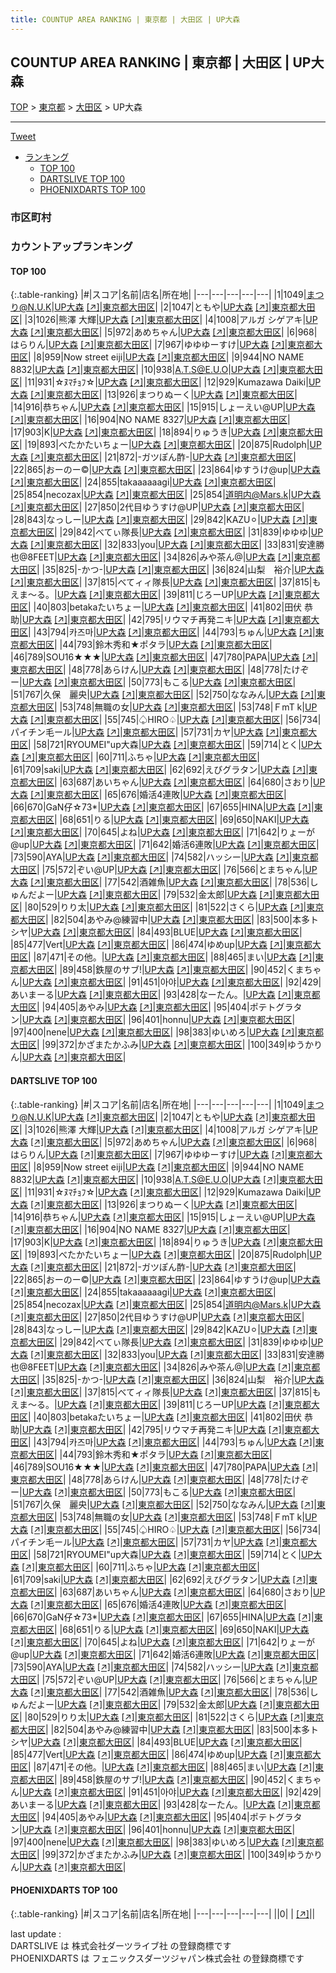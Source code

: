 ```yaml
---
title: COUNTUP AREA RANKING | 東京都 | 大田区 | UP大森
---
```

## COUNTUP AREA RANKING | 東京都 | 大田区 | UP大森

[TOP](/darts/rank/) > [東京都](/darts/rank/東京都/) > [大田区](/darts/rank/東京都/大田区/) > UP大森

___

<a href="https://twitter.com/share?ref_src=twsrc%5Etfw" data-text="COUNTUP AREA RANKING | 東京都大田区UP大森" class="twitter-share-button" data-hashtags="DARTSLIVE,PHOENIXDARTS,darts,ダーツ" data-show-count="false">Tweet</a>

* [ランキング](#カウントアップランキング)
    * [TOP 100](#top-100)
    * [DARTSLIVE TOP 100](#dartslive-top-100)
    * [PHOENIXDARTS TOP 100](#phoenixdarts-top-100)

### 市区町村

<ul>

</ul>

### カウントアップランキング

#### TOP 100



{:.table-ranking}
|#|スコア|名前|店名|所在地|
|---|---|---|---|---|
|1|1049|<span class="rank-name-dl">まつり@N.U.K</span>|<a href="/darts/rank/shops/a12945d5b02f8f99790ab824ce8730e5.html">UP大森</a> <a href="https://search.dartslive.com/jp/shop/a12945d5b02f8f99790ab824ce8730e5">[↗]</a>|<a href="/darts/rank/東京都/大田区">東京都大田区</a>|
|2|1047|<span class="rank-name-dl">ともや</span>|<a href="/darts/rank/shops/a12945d5b02f8f99790ab824ce8730e5.html">UP大森</a> <a href="https://search.dartslive.com/jp/shop/a12945d5b02f8f99790ab824ce8730e5">[↗]</a>|<a href="/darts/rank/東京都/大田区">東京都大田区</a>|
|3|1026|<span class="rank-name-dl">熊澤 大輝</span>|<a href="/darts/rank/shops/a12945d5b02f8f99790ab824ce8730e5.html">UP大森</a> <a href="https://search.dartslive.com/jp/shop/a12945d5b02f8f99790ab824ce8730e5">[↗]</a>|<a href="/darts/rank/東京都/大田区">東京都大田区</a>|
|4|1008|<span class="rank-name-dl">アルガ シゲアキ</span>|<a href="/darts/rank/shops/a12945d5b02f8f99790ab824ce8730e5.html">UP大森</a> <a href="https://search.dartslive.com/jp/shop/a12945d5b02f8f99790ab824ce8730e5">[↗]</a>|<a href="/darts/rank/東京都/大田区">東京都大田区</a>|
|5|972|<span class="rank-name-dl">あめちゃん</span>|<a href="/darts/rank/shops/a12945d5b02f8f99790ab824ce8730e5.html">UP大森</a> <a href="https://search.dartslive.com/jp/shop/a12945d5b02f8f99790ab824ce8730e5">[↗]</a>|<a href="/darts/rank/東京都/大田区">東京都大田区</a>|
|6|968|<span class="rank-name-dl">はらりん</span>|<a href="/darts/rank/shops/a12945d5b02f8f99790ab824ce8730e5.html">UP大森</a> <a href="https://search.dartslive.com/jp/shop/a12945d5b02f8f99790ab824ce8730e5">[↗]</a>|<a href="/darts/rank/東京都/大田区">東京都大田区</a>|
|7|967|<span class="rank-name-dl">ゆゆゆーすけ</span>|<a href="/darts/rank/shops/a12945d5b02f8f99790ab824ce8730e5.html">UP大森</a> <a href="https://search.dartslive.com/jp/shop/a12945d5b02f8f99790ab824ce8730e5">[↗]</a>|<a href="/darts/rank/東京都/大田区">東京都大田区</a>|
|8|959|<span class="rank-name-dl">Now street eiji</span>|<a href="/darts/rank/shops/a12945d5b02f8f99790ab824ce8730e5.html">UP大森</a> <a href="https://search.dartslive.com/jp/shop/a12945d5b02f8f99790ab824ce8730e5">[↗]</a>|<a href="/darts/rank/東京都/大田区">東京都大田区</a>|
|9|944|<span class="rank-name-dl">NO NAME 8832</span>|<a href="/darts/rank/shops/a12945d5b02f8f99790ab824ce8730e5.html">UP大森</a> <a href="https://search.dartslive.com/jp/shop/a12945d5b02f8f99790ab824ce8730e5">[↗]</a>|<a href="/darts/rank/東京都/大田区">東京都大田区</a>|
|10|938|<span class="rank-name-dl">A.T.S@E.U.O</span>|<a href="/darts/rank/shops/a12945d5b02f8f99790ab824ce8730e5.html">UP大森</a> <a href="https://search.dartslive.com/jp/shop/a12945d5b02f8f99790ab824ce8730e5">[↗]</a>|<a href="/darts/rank/東京都/大田区">東京都大田区</a>|
|11|931|<span class="rank-name-dl">☆ﾇﾏﾁｮﾌ☆</span>|<a href="/darts/rank/shops/a12945d5b02f8f99790ab824ce8730e5.html">UP大森</a> <a href="https://search.dartslive.com/jp/shop/a12945d5b02f8f99790ab824ce8730e5">[↗]</a>|<a href="/darts/rank/東京都/大田区">東京都大田区</a>|
|12|929|<span class="rank-name-dl">Kumazawa Daiki</span>|<a href="/darts/rank/shops/a12945d5b02f8f99790ab824ce8730e5.html">UP大森</a> <a href="https://search.dartslive.com/jp/shop/a12945d5b02f8f99790ab824ce8730e5">[↗]</a>|<a href="/darts/rank/東京都/大田区">東京都大田区</a>|
|13|926|<span class="rank-name-dl">まつりぬーく</span>|<a href="/darts/rank/shops/a12945d5b02f8f99790ab824ce8730e5.html">UP大森</a> <a href="https://search.dartslive.com/jp/shop/a12945d5b02f8f99790ab824ce8730e5">[↗]</a>|<a href="/darts/rank/東京都/大田区">東京都大田区</a>|
|14|916|<span class="rank-name-dl">恭ちゃん</span>|<a href="/darts/rank/shops/a12945d5b02f8f99790ab824ce8730e5.html">UP大森</a> <a href="https://search.dartslive.com/jp/shop/a12945d5b02f8f99790ab824ce8730e5">[↗]</a>|<a href="/darts/rank/東京都/大田区">東京都大田区</a>|
|15|915|<span class="rank-name-dl">しょーえい@UP</span>|<a href="/darts/rank/shops/a12945d5b02f8f99790ab824ce8730e5.html">UP大森</a> <a href="https://search.dartslive.com/jp/shop/a12945d5b02f8f99790ab824ce8730e5">[↗]</a>|<a href="/darts/rank/東京都/大田区">東京都大田区</a>|
|16|904|<span class="rank-name-dl">NO NAME 8327</span>|<a href="/darts/rank/shops/a12945d5b02f8f99790ab824ce8730e5.html">UP大森</a> <a href="https://search.dartslive.com/jp/shop/a12945d5b02f8f99790ab824ce8730e5">[↗]</a>|<a href="/darts/rank/東京都/大田区">東京都大田区</a>|
|17|903|<span class="rank-name-dl">K</span>|<a href="/darts/rank/shops/a12945d5b02f8f99790ab824ce8730e5.html">UP大森</a> <a href="https://search.dartslive.com/jp/shop/a12945d5b02f8f99790ab824ce8730e5">[↗]</a>|<a href="/darts/rank/東京都/大田区">東京都大田区</a>|
|18|894|<span class="rank-name-dl">りゅうき</span>|<a href="/darts/rank/shops/a12945d5b02f8f99790ab824ce8730e5.html">UP大森</a> <a href="https://search.dartslive.com/jp/shop/a12945d5b02f8f99790ab824ce8730e5">[↗]</a>|<a href="/darts/rank/東京都/大田区">東京都大田区</a>|
|19|893|<span class="rank-name-dl">べたかたいちょー</span>|<a href="/darts/rank/shops/a12945d5b02f8f99790ab824ce8730e5.html">UP大森</a> <a href="https://search.dartslive.com/jp/shop/a12945d5b02f8f99790ab824ce8730e5">[↗]</a>|<a href="/darts/rank/東京都/大田区">東京都大田区</a>|
|20|875|<span class="rank-name-dl">Rudolph</span>|<a href="/darts/rank/shops/a12945d5b02f8f99790ab824ce8730e5.html">UP大森</a> <a href="https://search.dartslive.com/jp/shop/a12945d5b02f8f99790ab824ce8730e5">[↗]</a>|<a href="/darts/rank/東京都/大田区">東京都大田区</a>|
|21|872|<span class="rank-name-dl">-ガツぽん酢-</span>|<a href="/darts/rank/shops/a12945d5b02f8f99790ab824ce8730e5.html">UP大森</a> <a href="https://search.dartslive.com/jp/shop/a12945d5b02f8f99790ab824ce8730e5">[↗]</a>|<a href="/darts/rank/東京都/大田区">東京都大田区</a>|
|22|865|<span class="rank-name-dl">おーのー©️</span>|<a href="/darts/rank/shops/a12945d5b02f8f99790ab824ce8730e5.html">UP大森</a> <a href="https://search.dartslive.com/jp/shop/a12945d5b02f8f99790ab824ce8730e5">[↗]</a>|<a href="/darts/rank/東京都/大田区">東京都大田区</a>|
|23|864|<span class="rank-name-dl">ゆすうけ@up</span>|<a href="/darts/rank/shops/a12945d5b02f8f99790ab824ce8730e5.html">UP大森</a> <a href="https://search.dartslive.com/jp/shop/a12945d5b02f8f99790ab824ce8730e5">[↗]</a>|<a href="/darts/rank/東京都/大田区">東京都大田区</a>|
|24|855|<span class="rank-name-dl">takaaaaaagi</span>|<a href="/darts/rank/shops/a12945d5b02f8f99790ab824ce8730e5.html">UP大森</a> <a href="https://search.dartslive.com/jp/shop/a12945d5b02f8f99790ab824ce8730e5">[↗]</a>|<a href="/darts/rank/東京都/大田区">東京都大田区</a>|
|25|854|<span class="rank-name-dl">necozax</span>|<a href="/darts/rank/shops/a12945d5b02f8f99790ab824ce8730e5.html">UP大森</a> <a href="https://search.dartslive.com/jp/shop/a12945d5b02f8f99790ab824ce8730e5">[↗]</a>|<a href="/darts/rank/東京都/大田区">東京都大田区</a>|
|25|854|<span class="rank-name-dl">道明内@Mars.k</span>|<a href="/darts/rank/shops/a12945d5b02f8f99790ab824ce8730e5.html">UP大森</a> <a href="https://search.dartslive.com/jp/shop/a12945d5b02f8f99790ab824ce8730e5">[↗]</a>|<a href="/darts/rank/東京都/大田区">東京都大田区</a>|
|27|850|<span class="rank-name-dl">2代目ゆうすけ@UP</span>|<a href="/darts/rank/shops/a12945d5b02f8f99790ab824ce8730e5.html">UP大森</a> <a href="https://search.dartslive.com/jp/shop/a12945d5b02f8f99790ab824ce8730e5">[↗]</a>|<a href="/darts/rank/東京都/大田区">東京都大田区</a>|
|28|843|<span class="rank-name-dl">なっしー</span>|<a href="/darts/rank/shops/a12945d5b02f8f99790ab824ce8730e5.html">UP大森</a> <a href="https://search.dartslive.com/jp/shop/a12945d5b02f8f99790ab824ce8730e5">[↗]</a>|<a href="/darts/rank/東京都/大田区">東京都大田区</a>|
|29|842|<span class="rank-name-dl">KAZU⚪︎</span>|<a href="/darts/rank/shops/a12945d5b02f8f99790ab824ce8730e5.html">UP大森</a> <a href="https://search.dartslive.com/jp/shop/a12945d5b02f8f99790ab824ce8730e5">[↗]</a>|<a href="/darts/rank/東京都/大田区">東京都大田区</a>|
|29|842|<span class="rank-name-dl">べてぃ隊長</span>|<a href="/darts/rank/shops/a12945d5b02f8f99790ab824ce8730e5.html">UP大森</a> <a href="https://search.dartslive.com/jp/shop/a12945d5b02f8f99790ab824ce8730e5">[↗]</a>|<a href="/darts/rank/東京都/大田区">東京都大田区</a>|
|31|839|<span class="rank-name-dl">ゆゆゆ</span>|<a href="/darts/rank/shops/a12945d5b02f8f99790ab824ce8730e5.html">UP大森</a> <a href="https://search.dartslive.com/jp/shop/a12945d5b02f8f99790ab824ce8730e5">[↗]</a>|<a href="/darts/rank/東京都/大田区">東京都大田区</a>|
|32|833|<span class="rank-name-dl">you</span>|<a href="/darts/rank/shops/a12945d5b02f8f99790ab824ce8730e5.html">UP大森</a> <a href="https://search.dartslive.com/jp/shop/a12945d5b02f8f99790ab824ce8730e5">[↗]</a>|<a href="/darts/rank/東京都/大田区">東京都大田区</a>|
|33|831|<span class="rank-name-dl">安達勝也@8FEET</span>|<a href="/darts/rank/shops/a12945d5b02f8f99790ab824ce8730e5.html">UP大森</a> <a href="https://search.dartslive.com/jp/shop/a12945d5b02f8f99790ab824ce8730e5">[↗]</a>|<a href="/darts/rank/東京都/大田区">東京都大田区</a>|
|34|826|<span class="rank-name-dl">みや茶ん@</span>|<a href="/darts/rank/shops/a12945d5b02f8f99790ab824ce8730e5.html">UP大森</a> <a href="https://search.dartslive.com/jp/shop/a12945d5b02f8f99790ab824ce8730e5">[↗]</a>|<a href="/darts/rank/東京都/大田区">東京都大田区</a>|
|35|825|<span class="rank-name-dl">-かつ-</span>|<a href="/darts/rank/shops/a12945d5b02f8f99790ab824ce8730e5.html">UP大森</a> <a href="https://search.dartslive.com/jp/shop/a12945d5b02f8f99790ab824ce8730e5">[↗]</a>|<a href="/darts/rank/東京都/大田区">東京都大田区</a>|
|36|824|<span class="rank-name-dl">山梨　裕介</span>|<a href="/darts/rank/shops/a12945d5b02f8f99790ab824ce8730e5.html">UP大森</a> <a href="https://search.dartslive.com/jp/shop/a12945d5b02f8f99790ab824ce8730e5">[↗]</a>|<a href="/darts/rank/東京都/大田区">東京都大田区</a>|
|37|815|<span class="rank-name-dl">べてィィ隊長</span>|<a href="/darts/rank/shops/a12945d5b02f8f99790ab824ce8730e5.html">UP大森</a> <a href="https://search.dartslive.com/jp/shop/a12945d5b02f8f99790ab824ce8730e5">[↗]</a>|<a href="/darts/rank/東京都/大田区">東京都大田区</a>|
|37|815|<span class="rank-name-dl">もえま〜る。</span>|<a href="/darts/rank/shops/a12945d5b02f8f99790ab824ce8730e5.html">UP大森</a> <a href="https://search.dartslive.com/jp/shop/a12945d5b02f8f99790ab824ce8730e5">[↗]</a>|<a href="/darts/rank/東京都/大田区">東京都大田区</a>|
|39|811|<span class="rank-name-dl">じろーUP</span>|<a href="/darts/rank/shops/a12945d5b02f8f99790ab824ce8730e5.html">UP大森</a> <a href="https://search.dartslive.com/jp/shop/a12945d5b02f8f99790ab824ce8730e5">[↗]</a>|<a href="/darts/rank/東京都/大田区">東京都大田区</a>|
|40|803|<span class="rank-name-dl">betakaたいちょー</span>|<a href="/darts/rank/shops/a12945d5b02f8f99790ab824ce8730e5.html">UP大森</a> <a href="https://search.dartslive.com/jp/shop/a12945d5b02f8f99790ab824ce8730e5">[↗]</a>|<a href="/darts/rank/東京都/大田区">東京都大田区</a>|
|41|802|<span class="rank-name-dl">田伏 恭助</span>|<a href="/darts/rank/shops/a12945d5b02f8f99790ab824ce8730e5.html">UP大森</a> <a href="https://search.dartslive.com/jp/shop/a12945d5b02f8f99790ab824ce8730e5">[↗]</a>|<a href="/darts/rank/東京都/大田区">東京都大田区</a>|
|42|795|<span class="rank-name-dl">リウマチ再発ニキ</span>|<a href="/darts/rank/shops/a12945d5b02f8f99790ab824ce8730e5.html">UP大森</a> <a href="https://search.dartslive.com/jp/shop/a12945d5b02f8f99790ab824ce8730e5">[↗]</a>|<a href="/darts/rank/東京都/大田区">東京都大田区</a>|
|43|794|<span class="rank-name-dl">카즈마</span>|<a href="/darts/rank/shops/a12945d5b02f8f99790ab824ce8730e5.html">UP大森</a> <a href="https://search.dartslive.com/jp/shop/a12945d5b02f8f99790ab824ce8730e5">[↗]</a>|<a href="/darts/rank/東京都/大田区">東京都大田区</a>|
|44|793|<span class="rank-name-dl">ちゅん</span>|<a href="/darts/rank/shops/a12945d5b02f8f99790ab824ce8730e5.html">UP大森</a> <a href="https://search.dartslive.com/jp/shop/a12945d5b02f8f99790ab824ce8730e5">[↗]</a>|<a href="/darts/rank/東京都/大田区">東京都大田区</a>|
|44|793|<span class="rank-name-dl">鈴木秀和★ポタラ</span>|<a href="/darts/rank/shops/a12945d5b02f8f99790ab824ce8730e5.html">UP大森</a> <a href="https://search.dartslive.com/jp/shop/a12945d5b02f8f99790ab824ce8730e5">[↗]</a>|<a href="/darts/rank/東京都/大田区">東京都大田区</a>|
|46|789|<span class="rank-name-dl">SOU16★★★</span>|<a href="/darts/rank/shops/a12945d5b02f8f99790ab824ce8730e5.html">UP大森</a> <a href="https://search.dartslive.com/jp/shop/a12945d5b02f8f99790ab824ce8730e5">[↗]</a>|<a href="/darts/rank/東京都/大田区">東京都大田区</a>|
|47|780|<span class="rank-name-dl">PAPA</span>|<a href="/darts/rank/shops/a12945d5b02f8f99790ab824ce8730e5.html">UP大森</a> <a href="https://search.dartslive.com/jp/shop/a12945d5b02f8f99790ab824ce8730e5">[↗]</a>|<a href="/darts/rank/東京都/大田区">東京都大田区</a>|
|48|778|<span class="rank-name-dl">あらけん</span>|<a href="/darts/rank/shops/a12945d5b02f8f99790ab824ce8730e5.html">UP大森</a> <a href="https://search.dartslive.com/jp/shop/a12945d5b02f8f99790ab824ce8730e5">[↗]</a>|<a href="/darts/rank/東京都/大田区">東京都大田区</a>|
|48|778|<span class="rank-name-dl">たけぞー</span>|<a href="/darts/rank/shops/a12945d5b02f8f99790ab824ce8730e5.html">UP大森</a> <a href="https://search.dartslive.com/jp/shop/a12945d5b02f8f99790ab824ce8730e5">[↗]</a>|<a href="/darts/rank/東京都/大田区">東京都大田区</a>|
|50|773|<span class="rank-name-dl">もこる</span>|<a href="/darts/rank/shops/a12945d5b02f8f99790ab824ce8730e5.html">UP大森</a> <a href="https://search.dartslive.com/jp/shop/a12945d5b02f8f99790ab824ce8730e5">[↗]</a>|<a href="/darts/rank/東京都/大田区">東京都大田区</a>|
|51|767|<span class="rank-name-dl">久保　麗央</span>|<a href="/darts/rank/shops/a12945d5b02f8f99790ab824ce8730e5.html">UP大森</a> <a href="https://search.dartslive.com/jp/shop/a12945d5b02f8f99790ab824ce8730e5">[↗]</a>|<a href="/darts/rank/東京都/大田区">東京都大田区</a>|
|52|750|<span class="rank-name-dl">ななみん</span>|<a href="/darts/rank/shops/a12945d5b02f8f99790ab824ce8730e5.html">UP大森</a> <a href="https://search.dartslive.com/jp/shop/a12945d5b02f8f99790ab824ce8730e5">[↗]</a>|<a href="/darts/rank/東京都/大田区">東京都大田区</a>|
|53|748|<span class="rank-name-dl">無職の女</span>|<a href="/darts/rank/shops/a12945d5b02f8f99790ab824ce8730e5.html">UP大森</a> <a href="https://search.dartslive.com/jp/shop/a12945d5b02f8f99790ab824ce8730e5">[↗]</a>|<a href="/darts/rank/東京都/大田区">東京都大田区</a>|
|53|748|<span class="rank-name-dl">ＦmT k</span>|<a href="/darts/rank/shops/a12945d5b02f8f99790ab824ce8730e5.html">UP大森</a> <a href="https://search.dartslive.com/jp/shop/a12945d5b02f8f99790ab824ce8730e5">[↗]</a>|<a href="/darts/rank/東京都/大田区">東京都大田区</a>|
|55|745|<span class="rank-name-dl">♤HIRO♤</span>|<a href="/darts/rank/shops/a12945d5b02f8f99790ab824ce8730e5.html">UP大森</a> <a href="https://search.dartslive.com/jp/shop/a12945d5b02f8f99790ab824ce8730e5">[↗]</a>|<a href="/darts/rank/東京都/大田区">東京都大田区</a>|
|56|734|<span class="rank-name-dl">パイチン毛ール</span>|<a href="/darts/rank/shops/a12945d5b02f8f99790ab824ce8730e5.html">UP大森</a> <a href="https://search.dartslive.com/jp/shop/a12945d5b02f8f99790ab824ce8730e5">[↗]</a>|<a href="/darts/rank/東京都/大田区">東京都大田区</a>|
|57|731|<span class="rank-name-dl">カヤ</span>|<a href="/darts/rank/shops/a12945d5b02f8f99790ab824ce8730e5.html">UP大森</a> <a href="https://search.dartslive.com/jp/shop/a12945d5b02f8f99790ab824ce8730e5">[↗]</a>|<a href="/darts/rank/東京都/大田区">東京都大田区</a>|
|58|721|<span class="rank-name-dl">RYOUMEI&quot;up大森</span>|<a href="/darts/rank/shops/a12945d5b02f8f99790ab824ce8730e5.html">UP大森</a> <a href="https://search.dartslive.com/jp/shop/a12945d5b02f8f99790ab824ce8730e5">[↗]</a>|<a href="/darts/rank/東京都/大田区">東京都大田区</a>|
|59|714|<span class="rank-name-dl">とく</span>|<a href="/darts/rank/shops/a12945d5b02f8f99790ab824ce8730e5.html">UP大森</a> <a href="https://search.dartslive.com/jp/shop/a12945d5b02f8f99790ab824ce8730e5">[↗]</a>|<a href="/darts/rank/東京都/大田区">東京都大田区</a>|
|60|711|<span class="rank-name-dl">ふちゃ</span>|<a href="/darts/rank/shops/a12945d5b02f8f99790ab824ce8730e5.html">UP大森</a> <a href="https://search.dartslive.com/jp/shop/a12945d5b02f8f99790ab824ce8730e5">[↗]</a>|<a href="/darts/rank/東京都/大田区">東京都大田区</a>|
|61|709|<span class="rank-name-dl">saki</span>|<a href="/darts/rank/shops/a12945d5b02f8f99790ab824ce8730e5.html">UP大森</a> <a href="https://search.dartslive.com/jp/shop/a12945d5b02f8f99790ab824ce8730e5">[↗]</a>|<a href="/darts/rank/東京都/大田区">東京都大田区</a>|
|62|692|<span class="rank-name-dl">えびグラタン</span>|<a href="/darts/rank/shops/a12945d5b02f8f99790ab824ce8730e5.html">UP大森</a> <a href="https://search.dartslive.com/jp/shop/a12945d5b02f8f99790ab824ce8730e5">[↗]</a>|<a href="/darts/rank/東京都/大田区">東京都大田区</a>|
|63|687|<span class="rank-name-dl">あいちゃん</span>|<a href="/darts/rank/shops/a12945d5b02f8f99790ab824ce8730e5.html">UP大森</a> <a href="https://search.dartslive.com/jp/shop/a12945d5b02f8f99790ab824ce8730e5">[↗]</a>|<a href="/darts/rank/東京都/大田区">東京都大田区</a>|
|64|680|<span class="rank-name-dl">さおり</span>|<a href="/darts/rank/shops/a12945d5b02f8f99790ab824ce8730e5.html">UP大森</a> <a href="https://search.dartslive.com/jp/shop/a12945d5b02f8f99790ab824ce8730e5">[↗]</a>|<a href="/darts/rank/東京都/大田区">東京都大田区</a>|
|65|676|<span class="rank-name-dl">婚活4連敗</span>|<a href="/darts/rank/shops/a12945d5b02f8f99790ab824ce8730e5.html">UP大森</a> <a href="https://search.dartslive.com/jp/shop/a12945d5b02f8f99790ab824ce8730e5">[↗]</a>|<a href="/darts/rank/東京都/大田区">東京都大田区</a>|
|66|670|<span class="rank-name-dl">GaN仔☆73*</span>|<a href="/darts/rank/shops/a12945d5b02f8f99790ab824ce8730e5.html">UP大森</a> <a href="https://search.dartslive.com/jp/shop/a12945d5b02f8f99790ab824ce8730e5">[↗]</a>|<a href="/darts/rank/東京都/大田区">東京都大田区</a>|
|67|655|<span class="rank-name-dl">HINA</span>|<a href="/darts/rank/shops/a12945d5b02f8f99790ab824ce8730e5.html">UP大森</a> <a href="https://search.dartslive.com/jp/shop/a12945d5b02f8f99790ab824ce8730e5">[↗]</a>|<a href="/darts/rank/東京都/大田区">東京都大田区</a>|
|68|651|<span class="rank-name-dl">りる</span>|<a href="/darts/rank/shops/a12945d5b02f8f99790ab824ce8730e5.html">UP大森</a> <a href="https://search.dartslive.com/jp/shop/a12945d5b02f8f99790ab824ce8730e5">[↗]</a>|<a href="/darts/rank/東京都/大田区">東京都大田区</a>|
|69|650|<span class="rank-name-dl">NAKI</span>|<a href="/darts/rank/shops/a12945d5b02f8f99790ab824ce8730e5.html">UP大森</a> <a href="https://search.dartslive.com/jp/shop/a12945d5b02f8f99790ab824ce8730e5">[↗]</a>|<a href="/darts/rank/東京都/大田区">東京都大田区</a>|
|70|645|<span class="rank-name-dl">よね</span>|<a href="/darts/rank/shops/a12945d5b02f8f99790ab824ce8730e5.html">UP大森</a> <a href="https://search.dartslive.com/jp/shop/a12945d5b02f8f99790ab824ce8730e5">[↗]</a>|<a href="/darts/rank/東京都/大田区">東京都大田区</a>|
|71|642|<span class="rank-name-dl">りょーが@up</span>|<a href="/darts/rank/shops/a12945d5b02f8f99790ab824ce8730e5.html">UP大森</a> <a href="https://search.dartslive.com/jp/shop/a12945d5b02f8f99790ab824ce8730e5">[↗]</a>|<a href="/darts/rank/東京都/大田区">東京都大田区</a>|
|71|642|<span class="rank-name-dl">婚活6連敗</span>|<a href="/darts/rank/shops/a12945d5b02f8f99790ab824ce8730e5.html">UP大森</a> <a href="https://search.dartslive.com/jp/shop/a12945d5b02f8f99790ab824ce8730e5">[↗]</a>|<a href="/darts/rank/東京都/大田区">東京都大田区</a>|
|73|590|<span class="rank-name-dl">AYA</span>|<a href="/darts/rank/shops/a12945d5b02f8f99790ab824ce8730e5.html">UP大森</a> <a href="https://search.dartslive.com/jp/shop/a12945d5b02f8f99790ab824ce8730e5">[↗]</a>|<a href="/darts/rank/東京都/大田区">東京都大田区</a>|
|74|582|<span class="rank-name-dl">ハッシー</span>|<a href="/darts/rank/shops/a12945d5b02f8f99790ab824ce8730e5.html">UP大森</a> <a href="https://search.dartslive.com/jp/shop/a12945d5b02f8f99790ab824ce8730e5">[↗]</a>|<a href="/darts/rank/東京都/大田区">東京都大田区</a>|
|75|572|<span class="rank-name-dl">ぞい@UP</span>|<a href="/darts/rank/shops/a12945d5b02f8f99790ab824ce8730e5.html">UP大森</a> <a href="https://search.dartslive.com/jp/shop/a12945d5b02f8f99790ab824ce8730e5">[↗]</a>|<a href="/darts/rank/東京都/大田区">東京都大田区</a>|
|76|566|<span class="rank-name-dl">とまちゃん</span>|<a href="/darts/rank/shops/a12945d5b02f8f99790ab824ce8730e5.html">UP大森</a> <a href="https://search.dartslive.com/jp/shop/a12945d5b02f8f99790ab824ce8730e5">[↗]</a>|<a href="/darts/rank/東京都/大田区">東京都大田区</a>|
|77|542|<span class="rank-name-dl">酒雑魚</span>|<a href="/darts/rank/shops/a12945d5b02f8f99790ab824ce8730e5.html">UP大森</a> <a href="https://search.dartslive.com/jp/shop/a12945d5b02f8f99790ab824ce8730e5">[↗]</a>|<a href="/darts/rank/東京都/大田区">東京都大田区</a>|
|78|536|<span class="rank-name-dl">しゅんだよー</span>|<a href="/darts/rank/shops/a12945d5b02f8f99790ab824ce8730e5.html">UP大森</a> <a href="https://search.dartslive.com/jp/shop/a12945d5b02f8f99790ab824ce8730e5">[↗]</a>|<a href="/darts/rank/東京都/大田区">東京都大田区</a>|
|79|532|<span class="rank-name-dl">金太郎</span>|<a href="/darts/rank/shops/a12945d5b02f8f99790ab824ce8730e5.html">UP大森</a> <a href="https://search.dartslive.com/jp/shop/a12945d5b02f8f99790ab824ce8730e5">[↗]</a>|<a href="/darts/rank/東京都/大田区">東京都大田区</a>|
|80|529|<span class="rank-name-dl">りり太</span>|<a href="/darts/rank/shops/a12945d5b02f8f99790ab824ce8730e5.html">UP大森</a> <a href="https://search.dartslive.com/jp/shop/a12945d5b02f8f99790ab824ce8730e5">[↗]</a>|<a href="/darts/rank/東京都/大田区">東京都大田区</a>|
|81|522|<span class="rank-name-dl">さくら</span>|<a href="/darts/rank/shops/a12945d5b02f8f99790ab824ce8730e5.html">UP大森</a> <a href="https://search.dartslive.com/jp/shop/a12945d5b02f8f99790ab824ce8730e5">[↗]</a>|<a href="/darts/rank/東京都/大田区">東京都大田区</a>|
|82|504|<span class="rank-name-dl">あやみ@練習中</span>|<a href="/darts/rank/shops/a12945d5b02f8f99790ab824ce8730e5.html">UP大森</a> <a href="https://search.dartslive.com/jp/shop/a12945d5b02f8f99790ab824ce8730e5">[↗]</a>|<a href="/darts/rank/東京都/大田区">東京都大田区</a>|
|83|500|<span class="rank-name-dl">本多トシヤ</span>|<a href="/darts/rank/shops/a12945d5b02f8f99790ab824ce8730e5.html">UP大森</a> <a href="https://search.dartslive.com/jp/shop/a12945d5b02f8f99790ab824ce8730e5">[↗]</a>|<a href="/darts/rank/東京都/大田区">東京都大田区</a>|
|84|493|<span class="rank-name-dl">BLUE</span>|<a href="/darts/rank/shops/a12945d5b02f8f99790ab824ce8730e5.html">UP大森</a> <a href="https://search.dartslive.com/jp/shop/a12945d5b02f8f99790ab824ce8730e5">[↗]</a>|<a href="/darts/rank/東京都/大田区">東京都大田区</a>|
|85|477|<span class="rank-name-dl">Vert</span>|<a href="/darts/rank/shops/a12945d5b02f8f99790ab824ce8730e5.html">UP大森</a> <a href="https://search.dartslive.com/jp/shop/a12945d5b02f8f99790ab824ce8730e5">[↗]</a>|<a href="/darts/rank/東京都/大田区">東京都大田区</a>|
|86|474|<span class="rank-name-dl">ゆめup</span>|<a href="/darts/rank/shops/a12945d5b02f8f99790ab824ce8730e5.html">UP大森</a> <a href="https://search.dartslive.com/jp/shop/a12945d5b02f8f99790ab824ce8730e5">[↗]</a>|<a href="/darts/rank/東京都/大田区">東京都大田区</a>|
|87|471|<span class="rank-name-dl">その他。</span>|<a href="/darts/rank/shops/a12945d5b02f8f99790ab824ce8730e5.html">UP大森</a> <a href="https://search.dartslive.com/jp/shop/a12945d5b02f8f99790ab824ce8730e5">[↗]</a>|<a href="/darts/rank/東京都/大田区">東京都大田区</a>|
|88|465|<span class="rank-name-dl">まい</span>|<a href="/darts/rank/shops/a12945d5b02f8f99790ab824ce8730e5.html">UP大森</a> <a href="https://search.dartslive.com/jp/shop/a12945d5b02f8f99790ab824ce8730e5">[↗]</a>|<a href="/darts/rank/東京都/大田区">東京都大田区</a>|
|89|458|<span class="rank-name-dl">鉄屋のサブ!</span>|<a href="/darts/rank/shops/a12945d5b02f8f99790ab824ce8730e5.html">UP大森</a> <a href="https://search.dartslive.com/jp/shop/a12945d5b02f8f99790ab824ce8730e5">[↗]</a>|<a href="/darts/rank/東京都/大田区">東京都大田区</a>|
|90|452|<span class="rank-name-dl">くまちゃん</span>|<a href="/darts/rank/shops/a12945d5b02f8f99790ab824ce8730e5.html">UP大森</a> <a href="https://search.dartslive.com/jp/shop/a12945d5b02f8f99790ab824ce8730e5">[↗]</a>|<a href="/darts/rank/東京都/大田区">東京都大田区</a>|
|91|451|<span class="rank-name-dl">아야</span>|<a href="/darts/rank/shops/a12945d5b02f8f99790ab824ce8730e5.html">UP大森</a> <a href="https://search.dartslive.com/jp/shop/a12945d5b02f8f99790ab824ce8730e5">[↗]</a>|<a href="/darts/rank/東京都/大田区">東京都大田区</a>|
|92|429|<span class="rank-name-dl">あいまーる</span>|<a href="/darts/rank/shops/a12945d5b02f8f99790ab824ce8730e5.html">UP大森</a> <a href="https://search.dartslive.com/jp/shop/a12945d5b02f8f99790ab824ce8730e5">[↗]</a>|<a href="/darts/rank/東京都/大田区">東京都大田区</a>|
|93|428|<span class="rank-name-dl">なーたん。</span>|<a href="/darts/rank/shops/a12945d5b02f8f99790ab824ce8730e5.html">UP大森</a> <a href="https://search.dartslive.com/jp/shop/a12945d5b02f8f99790ab824ce8730e5">[↗]</a>|<a href="/darts/rank/東京都/大田区">東京都大田区</a>|
|94|405|<span class="rank-name-dl">あやみ</span>|<a href="/darts/rank/shops/a12945d5b02f8f99790ab824ce8730e5.html">UP大森</a> <a href="https://search.dartslive.com/jp/shop/a12945d5b02f8f99790ab824ce8730e5">[↗]</a>|<a href="/darts/rank/東京都/大田区">東京都大田区</a>|
|95|404|<span class="rank-name-dl">ポテトグラタン</span>|<a href="/darts/rank/shops/a12945d5b02f8f99790ab824ce8730e5.html">UP大森</a> <a href="https://search.dartslive.com/jp/shop/a12945d5b02f8f99790ab824ce8730e5">[↗]</a>|<a href="/darts/rank/東京都/大田区">東京都大田区</a>|
|96|401|<span class="rank-name-dl">honnu</span>|<a href="/darts/rank/shops/a12945d5b02f8f99790ab824ce8730e5.html">UP大森</a> <a href="https://search.dartslive.com/jp/shop/a12945d5b02f8f99790ab824ce8730e5">[↗]</a>|<a href="/darts/rank/東京都/大田区">東京都大田区</a>|
|97|400|<span class="rank-name-dl">nene</span>|<a href="/darts/rank/shops/a12945d5b02f8f99790ab824ce8730e5.html">UP大森</a> <a href="https://search.dartslive.com/jp/shop/a12945d5b02f8f99790ab824ce8730e5">[↗]</a>|<a href="/darts/rank/東京都/大田区">東京都大田区</a>|
|98|383|<span class="rank-name-dl">ゆいめろ</span>|<a href="/darts/rank/shops/a12945d5b02f8f99790ab824ce8730e5.html">UP大森</a> <a href="https://search.dartslive.com/jp/shop/a12945d5b02f8f99790ab824ce8730e5">[↗]</a>|<a href="/darts/rank/東京都/大田区">東京都大田区</a>|
|99|372|<span class="rank-name-dl">かざまたかふみ</span>|<a href="/darts/rank/shops/a12945d5b02f8f99790ab824ce8730e5.html">UP大森</a> <a href="https://search.dartslive.com/jp/shop/a12945d5b02f8f99790ab824ce8730e5">[↗]</a>|<a href="/darts/rank/東京都/大田区">東京都大田区</a>|
|100|349|<span class="rank-name-dl">ゆうかりん</span>|<a href="/darts/rank/shops/a12945d5b02f8f99790ab824ce8730e5.html">UP大森</a> <a href="https://search.dartslive.com/jp/shop/a12945d5b02f8f99790ab824ce8730e5">[↗]</a>|<a href="/darts/rank/東京都/大田区">東京都大田区</a>|


#### DARTSLIVE TOP 100



{:.table-ranking}
|#|スコア|名前|店名|所在地|
|---|---|---|---|---|
|1|1049|<span class="rank-name-dl">まつり@N.U.K</span>|<a href="/darts/rank/shops/a12945d5b02f8f99790ab824ce8730e5.html">UP大森</a> <a href="https://search.dartslive.com/jp/shop/a12945d5b02f8f99790ab824ce8730e5">[↗]</a>|<a href="/darts/rank/東京都/大田区">東京都大田区</a>|
|2|1047|<span class="rank-name-dl">ともや</span>|<a href="/darts/rank/shops/a12945d5b02f8f99790ab824ce8730e5.html">UP大森</a> <a href="https://search.dartslive.com/jp/shop/a12945d5b02f8f99790ab824ce8730e5">[↗]</a>|<a href="/darts/rank/東京都/大田区">東京都大田区</a>|
|3|1026|<span class="rank-name-dl">熊澤 大輝</span>|<a href="/darts/rank/shops/a12945d5b02f8f99790ab824ce8730e5.html">UP大森</a> <a href="https://search.dartslive.com/jp/shop/a12945d5b02f8f99790ab824ce8730e5">[↗]</a>|<a href="/darts/rank/東京都/大田区">東京都大田区</a>|
|4|1008|<span class="rank-name-dl">アルガ シゲアキ</span>|<a href="/darts/rank/shops/a12945d5b02f8f99790ab824ce8730e5.html">UP大森</a> <a href="https://search.dartslive.com/jp/shop/a12945d5b02f8f99790ab824ce8730e5">[↗]</a>|<a href="/darts/rank/東京都/大田区">東京都大田区</a>|
|5|972|<span class="rank-name-dl">あめちゃん</span>|<a href="/darts/rank/shops/a12945d5b02f8f99790ab824ce8730e5.html">UP大森</a> <a href="https://search.dartslive.com/jp/shop/a12945d5b02f8f99790ab824ce8730e5">[↗]</a>|<a href="/darts/rank/東京都/大田区">東京都大田区</a>|
|6|968|<span class="rank-name-dl">はらりん</span>|<a href="/darts/rank/shops/a12945d5b02f8f99790ab824ce8730e5.html">UP大森</a> <a href="https://search.dartslive.com/jp/shop/a12945d5b02f8f99790ab824ce8730e5">[↗]</a>|<a href="/darts/rank/東京都/大田区">東京都大田区</a>|
|7|967|<span class="rank-name-dl">ゆゆゆーすけ</span>|<a href="/darts/rank/shops/a12945d5b02f8f99790ab824ce8730e5.html">UP大森</a> <a href="https://search.dartslive.com/jp/shop/a12945d5b02f8f99790ab824ce8730e5">[↗]</a>|<a href="/darts/rank/東京都/大田区">東京都大田区</a>|
|8|959|<span class="rank-name-dl">Now street eiji</span>|<a href="/darts/rank/shops/a12945d5b02f8f99790ab824ce8730e5.html">UP大森</a> <a href="https://search.dartslive.com/jp/shop/a12945d5b02f8f99790ab824ce8730e5">[↗]</a>|<a href="/darts/rank/東京都/大田区">東京都大田区</a>|
|9|944|<span class="rank-name-dl">NO NAME 8832</span>|<a href="/darts/rank/shops/a12945d5b02f8f99790ab824ce8730e5.html">UP大森</a> <a href="https://search.dartslive.com/jp/shop/a12945d5b02f8f99790ab824ce8730e5">[↗]</a>|<a href="/darts/rank/東京都/大田区">東京都大田区</a>|
|10|938|<span class="rank-name-dl">A.T.S@E.U.O</span>|<a href="/darts/rank/shops/a12945d5b02f8f99790ab824ce8730e5.html">UP大森</a> <a href="https://search.dartslive.com/jp/shop/a12945d5b02f8f99790ab824ce8730e5">[↗]</a>|<a href="/darts/rank/東京都/大田区">東京都大田区</a>|
|11|931|<span class="rank-name-dl">☆ﾇﾏﾁｮﾌ☆</span>|<a href="/darts/rank/shops/a12945d5b02f8f99790ab824ce8730e5.html">UP大森</a> <a href="https://search.dartslive.com/jp/shop/a12945d5b02f8f99790ab824ce8730e5">[↗]</a>|<a href="/darts/rank/東京都/大田区">東京都大田区</a>|
|12|929|<span class="rank-name-dl">Kumazawa Daiki</span>|<a href="/darts/rank/shops/a12945d5b02f8f99790ab824ce8730e5.html">UP大森</a> <a href="https://search.dartslive.com/jp/shop/a12945d5b02f8f99790ab824ce8730e5">[↗]</a>|<a href="/darts/rank/東京都/大田区">東京都大田区</a>|
|13|926|<span class="rank-name-dl">まつりぬーく</span>|<a href="/darts/rank/shops/a12945d5b02f8f99790ab824ce8730e5.html">UP大森</a> <a href="https://search.dartslive.com/jp/shop/a12945d5b02f8f99790ab824ce8730e5">[↗]</a>|<a href="/darts/rank/東京都/大田区">東京都大田区</a>|
|14|916|<span class="rank-name-dl">恭ちゃん</span>|<a href="/darts/rank/shops/a12945d5b02f8f99790ab824ce8730e5.html">UP大森</a> <a href="https://search.dartslive.com/jp/shop/a12945d5b02f8f99790ab824ce8730e5">[↗]</a>|<a href="/darts/rank/東京都/大田区">東京都大田区</a>|
|15|915|<span class="rank-name-dl">しょーえい@UP</span>|<a href="/darts/rank/shops/a12945d5b02f8f99790ab824ce8730e5.html">UP大森</a> <a href="https://search.dartslive.com/jp/shop/a12945d5b02f8f99790ab824ce8730e5">[↗]</a>|<a href="/darts/rank/東京都/大田区">東京都大田区</a>|
|16|904|<span class="rank-name-dl">NO NAME 8327</span>|<a href="/darts/rank/shops/a12945d5b02f8f99790ab824ce8730e5.html">UP大森</a> <a href="https://search.dartslive.com/jp/shop/a12945d5b02f8f99790ab824ce8730e5">[↗]</a>|<a href="/darts/rank/東京都/大田区">東京都大田区</a>|
|17|903|<span class="rank-name-dl">K</span>|<a href="/darts/rank/shops/a12945d5b02f8f99790ab824ce8730e5.html">UP大森</a> <a href="https://search.dartslive.com/jp/shop/a12945d5b02f8f99790ab824ce8730e5">[↗]</a>|<a href="/darts/rank/東京都/大田区">東京都大田区</a>|
|18|894|<span class="rank-name-dl">りゅうき</span>|<a href="/darts/rank/shops/a12945d5b02f8f99790ab824ce8730e5.html">UP大森</a> <a href="https://search.dartslive.com/jp/shop/a12945d5b02f8f99790ab824ce8730e5">[↗]</a>|<a href="/darts/rank/東京都/大田区">東京都大田区</a>|
|19|893|<span class="rank-name-dl">べたかたいちょー</span>|<a href="/darts/rank/shops/a12945d5b02f8f99790ab824ce8730e5.html">UP大森</a> <a href="https://search.dartslive.com/jp/shop/a12945d5b02f8f99790ab824ce8730e5">[↗]</a>|<a href="/darts/rank/東京都/大田区">東京都大田区</a>|
|20|875|<span class="rank-name-dl">Rudolph</span>|<a href="/darts/rank/shops/a12945d5b02f8f99790ab824ce8730e5.html">UP大森</a> <a href="https://search.dartslive.com/jp/shop/a12945d5b02f8f99790ab824ce8730e5">[↗]</a>|<a href="/darts/rank/東京都/大田区">東京都大田区</a>|
|21|872|<span class="rank-name-dl">-ガツぽん酢-</span>|<a href="/darts/rank/shops/a12945d5b02f8f99790ab824ce8730e5.html">UP大森</a> <a href="https://search.dartslive.com/jp/shop/a12945d5b02f8f99790ab824ce8730e5">[↗]</a>|<a href="/darts/rank/東京都/大田区">東京都大田区</a>|
|22|865|<span class="rank-name-dl">おーのー©️</span>|<a href="/darts/rank/shops/a12945d5b02f8f99790ab824ce8730e5.html">UP大森</a> <a href="https://search.dartslive.com/jp/shop/a12945d5b02f8f99790ab824ce8730e5">[↗]</a>|<a href="/darts/rank/東京都/大田区">東京都大田区</a>|
|23|864|<span class="rank-name-dl">ゆすうけ@up</span>|<a href="/darts/rank/shops/a12945d5b02f8f99790ab824ce8730e5.html">UP大森</a> <a href="https://search.dartslive.com/jp/shop/a12945d5b02f8f99790ab824ce8730e5">[↗]</a>|<a href="/darts/rank/東京都/大田区">東京都大田区</a>|
|24|855|<span class="rank-name-dl">takaaaaaagi</span>|<a href="/darts/rank/shops/a12945d5b02f8f99790ab824ce8730e5.html">UP大森</a> <a href="https://search.dartslive.com/jp/shop/a12945d5b02f8f99790ab824ce8730e5">[↗]</a>|<a href="/darts/rank/東京都/大田区">東京都大田区</a>|
|25|854|<span class="rank-name-dl">necozax</span>|<a href="/darts/rank/shops/a12945d5b02f8f99790ab824ce8730e5.html">UP大森</a> <a href="https://search.dartslive.com/jp/shop/a12945d5b02f8f99790ab824ce8730e5">[↗]</a>|<a href="/darts/rank/東京都/大田区">東京都大田区</a>|
|25|854|<span class="rank-name-dl">道明内@Mars.k</span>|<a href="/darts/rank/shops/a12945d5b02f8f99790ab824ce8730e5.html">UP大森</a> <a href="https://search.dartslive.com/jp/shop/a12945d5b02f8f99790ab824ce8730e5">[↗]</a>|<a href="/darts/rank/東京都/大田区">東京都大田区</a>|
|27|850|<span class="rank-name-dl">2代目ゆうすけ@UP</span>|<a href="/darts/rank/shops/a12945d5b02f8f99790ab824ce8730e5.html">UP大森</a> <a href="https://search.dartslive.com/jp/shop/a12945d5b02f8f99790ab824ce8730e5">[↗]</a>|<a href="/darts/rank/東京都/大田区">東京都大田区</a>|
|28|843|<span class="rank-name-dl">なっしー</span>|<a href="/darts/rank/shops/a12945d5b02f8f99790ab824ce8730e5.html">UP大森</a> <a href="https://search.dartslive.com/jp/shop/a12945d5b02f8f99790ab824ce8730e5">[↗]</a>|<a href="/darts/rank/東京都/大田区">東京都大田区</a>|
|29|842|<span class="rank-name-dl">KAZU⚪︎</span>|<a href="/darts/rank/shops/a12945d5b02f8f99790ab824ce8730e5.html">UP大森</a> <a href="https://search.dartslive.com/jp/shop/a12945d5b02f8f99790ab824ce8730e5">[↗]</a>|<a href="/darts/rank/東京都/大田区">東京都大田区</a>|
|29|842|<span class="rank-name-dl">べてぃ隊長</span>|<a href="/darts/rank/shops/a12945d5b02f8f99790ab824ce8730e5.html">UP大森</a> <a href="https://search.dartslive.com/jp/shop/a12945d5b02f8f99790ab824ce8730e5">[↗]</a>|<a href="/darts/rank/東京都/大田区">東京都大田区</a>|
|31|839|<span class="rank-name-dl">ゆゆゆ</span>|<a href="/darts/rank/shops/a12945d5b02f8f99790ab824ce8730e5.html">UP大森</a> <a href="https://search.dartslive.com/jp/shop/a12945d5b02f8f99790ab824ce8730e5">[↗]</a>|<a href="/darts/rank/東京都/大田区">東京都大田区</a>|
|32|833|<span class="rank-name-dl">you</span>|<a href="/darts/rank/shops/a12945d5b02f8f99790ab824ce8730e5.html">UP大森</a> <a href="https://search.dartslive.com/jp/shop/a12945d5b02f8f99790ab824ce8730e5">[↗]</a>|<a href="/darts/rank/東京都/大田区">東京都大田区</a>|
|33|831|<span class="rank-name-dl">安達勝也@8FEET</span>|<a href="/darts/rank/shops/a12945d5b02f8f99790ab824ce8730e5.html">UP大森</a> <a href="https://search.dartslive.com/jp/shop/a12945d5b02f8f99790ab824ce8730e5">[↗]</a>|<a href="/darts/rank/東京都/大田区">東京都大田区</a>|
|34|826|<span class="rank-name-dl">みや茶ん@</span>|<a href="/darts/rank/shops/a12945d5b02f8f99790ab824ce8730e5.html">UP大森</a> <a href="https://search.dartslive.com/jp/shop/a12945d5b02f8f99790ab824ce8730e5">[↗]</a>|<a href="/darts/rank/東京都/大田区">東京都大田区</a>|
|35|825|<span class="rank-name-dl">-かつ-</span>|<a href="/darts/rank/shops/a12945d5b02f8f99790ab824ce8730e5.html">UP大森</a> <a href="https://search.dartslive.com/jp/shop/a12945d5b02f8f99790ab824ce8730e5">[↗]</a>|<a href="/darts/rank/東京都/大田区">東京都大田区</a>|
|36|824|<span class="rank-name-dl">山梨　裕介</span>|<a href="/darts/rank/shops/a12945d5b02f8f99790ab824ce8730e5.html">UP大森</a> <a href="https://search.dartslive.com/jp/shop/a12945d5b02f8f99790ab824ce8730e5">[↗]</a>|<a href="/darts/rank/東京都/大田区">東京都大田区</a>|
|37|815|<span class="rank-name-dl">べてィィ隊長</span>|<a href="/darts/rank/shops/a12945d5b02f8f99790ab824ce8730e5.html">UP大森</a> <a href="https://search.dartslive.com/jp/shop/a12945d5b02f8f99790ab824ce8730e5">[↗]</a>|<a href="/darts/rank/東京都/大田区">東京都大田区</a>|
|37|815|<span class="rank-name-dl">もえま〜る。</span>|<a href="/darts/rank/shops/a12945d5b02f8f99790ab824ce8730e5.html">UP大森</a> <a href="https://search.dartslive.com/jp/shop/a12945d5b02f8f99790ab824ce8730e5">[↗]</a>|<a href="/darts/rank/東京都/大田区">東京都大田区</a>|
|39|811|<span class="rank-name-dl">じろーUP</span>|<a href="/darts/rank/shops/a12945d5b02f8f99790ab824ce8730e5.html">UP大森</a> <a href="https://search.dartslive.com/jp/shop/a12945d5b02f8f99790ab824ce8730e5">[↗]</a>|<a href="/darts/rank/東京都/大田区">東京都大田区</a>|
|40|803|<span class="rank-name-dl">betakaたいちょー</span>|<a href="/darts/rank/shops/a12945d5b02f8f99790ab824ce8730e5.html">UP大森</a> <a href="https://search.dartslive.com/jp/shop/a12945d5b02f8f99790ab824ce8730e5">[↗]</a>|<a href="/darts/rank/東京都/大田区">東京都大田区</a>|
|41|802|<span class="rank-name-dl">田伏 恭助</span>|<a href="/darts/rank/shops/a12945d5b02f8f99790ab824ce8730e5.html">UP大森</a> <a href="https://search.dartslive.com/jp/shop/a12945d5b02f8f99790ab824ce8730e5">[↗]</a>|<a href="/darts/rank/東京都/大田区">東京都大田区</a>|
|42|795|<span class="rank-name-dl">リウマチ再発ニキ</span>|<a href="/darts/rank/shops/a12945d5b02f8f99790ab824ce8730e5.html">UP大森</a> <a href="https://search.dartslive.com/jp/shop/a12945d5b02f8f99790ab824ce8730e5">[↗]</a>|<a href="/darts/rank/東京都/大田区">東京都大田区</a>|
|43|794|<span class="rank-name-dl">카즈마</span>|<a href="/darts/rank/shops/a12945d5b02f8f99790ab824ce8730e5.html">UP大森</a> <a href="https://search.dartslive.com/jp/shop/a12945d5b02f8f99790ab824ce8730e5">[↗]</a>|<a href="/darts/rank/東京都/大田区">東京都大田区</a>|
|44|793|<span class="rank-name-dl">ちゅん</span>|<a href="/darts/rank/shops/a12945d5b02f8f99790ab824ce8730e5.html">UP大森</a> <a href="https://search.dartslive.com/jp/shop/a12945d5b02f8f99790ab824ce8730e5">[↗]</a>|<a href="/darts/rank/東京都/大田区">東京都大田区</a>|
|44|793|<span class="rank-name-dl">鈴木秀和★ポタラ</span>|<a href="/darts/rank/shops/a12945d5b02f8f99790ab824ce8730e5.html">UP大森</a> <a href="https://search.dartslive.com/jp/shop/a12945d5b02f8f99790ab824ce8730e5">[↗]</a>|<a href="/darts/rank/東京都/大田区">東京都大田区</a>|
|46|789|<span class="rank-name-dl">SOU16★★★</span>|<a href="/darts/rank/shops/a12945d5b02f8f99790ab824ce8730e5.html">UP大森</a> <a href="https://search.dartslive.com/jp/shop/a12945d5b02f8f99790ab824ce8730e5">[↗]</a>|<a href="/darts/rank/東京都/大田区">東京都大田区</a>|
|47|780|<span class="rank-name-dl">PAPA</span>|<a href="/darts/rank/shops/a12945d5b02f8f99790ab824ce8730e5.html">UP大森</a> <a href="https://search.dartslive.com/jp/shop/a12945d5b02f8f99790ab824ce8730e5">[↗]</a>|<a href="/darts/rank/東京都/大田区">東京都大田区</a>|
|48|778|<span class="rank-name-dl">あらけん</span>|<a href="/darts/rank/shops/a12945d5b02f8f99790ab824ce8730e5.html">UP大森</a> <a href="https://search.dartslive.com/jp/shop/a12945d5b02f8f99790ab824ce8730e5">[↗]</a>|<a href="/darts/rank/東京都/大田区">東京都大田区</a>|
|48|778|<span class="rank-name-dl">たけぞー</span>|<a href="/darts/rank/shops/a12945d5b02f8f99790ab824ce8730e5.html">UP大森</a> <a href="https://search.dartslive.com/jp/shop/a12945d5b02f8f99790ab824ce8730e5">[↗]</a>|<a href="/darts/rank/東京都/大田区">東京都大田区</a>|
|50|773|<span class="rank-name-dl">もこる</span>|<a href="/darts/rank/shops/a12945d5b02f8f99790ab824ce8730e5.html">UP大森</a> <a href="https://search.dartslive.com/jp/shop/a12945d5b02f8f99790ab824ce8730e5">[↗]</a>|<a href="/darts/rank/東京都/大田区">東京都大田区</a>|
|51|767|<span class="rank-name-dl">久保　麗央</span>|<a href="/darts/rank/shops/a12945d5b02f8f99790ab824ce8730e5.html">UP大森</a> <a href="https://search.dartslive.com/jp/shop/a12945d5b02f8f99790ab824ce8730e5">[↗]</a>|<a href="/darts/rank/東京都/大田区">東京都大田区</a>|
|52|750|<span class="rank-name-dl">ななみん</span>|<a href="/darts/rank/shops/a12945d5b02f8f99790ab824ce8730e5.html">UP大森</a> <a href="https://search.dartslive.com/jp/shop/a12945d5b02f8f99790ab824ce8730e5">[↗]</a>|<a href="/darts/rank/東京都/大田区">東京都大田区</a>|
|53|748|<span class="rank-name-dl">無職の女</span>|<a href="/darts/rank/shops/a12945d5b02f8f99790ab824ce8730e5.html">UP大森</a> <a href="https://search.dartslive.com/jp/shop/a12945d5b02f8f99790ab824ce8730e5">[↗]</a>|<a href="/darts/rank/東京都/大田区">東京都大田区</a>|
|53|748|<span class="rank-name-dl">ＦmT k</span>|<a href="/darts/rank/shops/a12945d5b02f8f99790ab824ce8730e5.html">UP大森</a> <a href="https://search.dartslive.com/jp/shop/a12945d5b02f8f99790ab824ce8730e5">[↗]</a>|<a href="/darts/rank/東京都/大田区">東京都大田区</a>|
|55|745|<span class="rank-name-dl">♤HIRO♤</span>|<a href="/darts/rank/shops/a12945d5b02f8f99790ab824ce8730e5.html">UP大森</a> <a href="https://search.dartslive.com/jp/shop/a12945d5b02f8f99790ab824ce8730e5">[↗]</a>|<a href="/darts/rank/東京都/大田区">東京都大田区</a>|
|56|734|<span class="rank-name-dl">パイチン毛ール</span>|<a href="/darts/rank/shops/a12945d5b02f8f99790ab824ce8730e5.html">UP大森</a> <a href="https://search.dartslive.com/jp/shop/a12945d5b02f8f99790ab824ce8730e5">[↗]</a>|<a href="/darts/rank/東京都/大田区">東京都大田区</a>|
|57|731|<span class="rank-name-dl">カヤ</span>|<a href="/darts/rank/shops/a12945d5b02f8f99790ab824ce8730e5.html">UP大森</a> <a href="https://search.dartslive.com/jp/shop/a12945d5b02f8f99790ab824ce8730e5">[↗]</a>|<a href="/darts/rank/東京都/大田区">東京都大田区</a>|
|58|721|<span class="rank-name-dl">RYOUMEI&quot;up大森</span>|<a href="/darts/rank/shops/a12945d5b02f8f99790ab824ce8730e5.html">UP大森</a> <a href="https://search.dartslive.com/jp/shop/a12945d5b02f8f99790ab824ce8730e5">[↗]</a>|<a href="/darts/rank/東京都/大田区">東京都大田区</a>|
|59|714|<span class="rank-name-dl">とく</span>|<a href="/darts/rank/shops/a12945d5b02f8f99790ab824ce8730e5.html">UP大森</a> <a href="https://search.dartslive.com/jp/shop/a12945d5b02f8f99790ab824ce8730e5">[↗]</a>|<a href="/darts/rank/東京都/大田区">東京都大田区</a>|
|60|711|<span class="rank-name-dl">ふちゃ</span>|<a href="/darts/rank/shops/a12945d5b02f8f99790ab824ce8730e5.html">UP大森</a> <a href="https://search.dartslive.com/jp/shop/a12945d5b02f8f99790ab824ce8730e5">[↗]</a>|<a href="/darts/rank/東京都/大田区">東京都大田区</a>|
|61|709|<span class="rank-name-dl">saki</span>|<a href="/darts/rank/shops/a12945d5b02f8f99790ab824ce8730e5.html">UP大森</a> <a href="https://search.dartslive.com/jp/shop/a12945d5b02f8f99790ab824ce8730e5">[↗]</a>|<a href="/darts/rank/東京都/大田区">東京都大田区</a>|
|62|692|<span class="rank-name-dl">えびグラタン</span>|<a href="/darts/rank/shops/a12945d5b02f8f99790ab824ce8730e5.html">UP大森</a> <a href="https://search.dartslive.com/jp/shop/a12945d5b02f8f99790ab824ce8730e5">[↗]</a>|<a href="/darts/rank/東京都/大田区">東京都大田区</a>|
|63|687|<span class="rank-name-dl">あいちゃん</span>|<a href="/darts/rank/shops/a12945d5b02f8f99790ab824ce8730e5.html">UP大森</a> <a href="https://search.dartslive.com/jp/shop/a12945d5b02f8f99790ab824ce8730e5">[↗]</a>|<a href="/darts/rank/東京都/大田区">東京都大田区</a>|
|64|680|<span class="rank-name-dl">さおり</span>|<a href="/darts/rank/shops/a12945d5b02f8f99790ab824ce8730e5.html">UP大森</a> <a href="https://search.dartslive.com/jp/shop/a12945d5b02f8f99790ab824ce8730e5">[↗]</a>|<a href="/darts/rank/東京都/大田区">東京都大田区</a>|
|65|676|<span class="rank-name-dl">婚活4連敗</span>|<a href="/darts/rank/shops/a12945d5b02f8f99790ab824ce8730e5.html">UP大森</a> <a href="https://search.dartslive.com/jp/shop/a12945d5b02f8f99790ab824ce8730e5">[↗]</a>|<a href="/darts/rank/東京都/大田区">東京都大田区</a>|
|66|670|<span class="rank-name-dl">GaN仔☆73*</span>|<a href="/darts/rank/shops/a12945d5b02f8f99790ab824ce8730e5.html">UP大森</a> <a href="https://search.dartslive.com/jp/shop/a12945d5b02f8f99790ab824ce8730e5">[↗]</a>|<a href="/darts/rank/東京都/大田区">東京都大田区</a>|
|67|655|<span class="rank-name-dl">HINA</span>|<a href="/darts/rank/shops/a12945d5b02f8f99790ab824ce8730e5.html">UP大森</a> <a href="https://search.dartslive.com/jp/shop/a12945d5b02f8f99790ab824ce8730e5">[↗]</a>|<a href="/darts/rank/東京都/大田区">東京都大田区</a>|
|68|651|<span class="rank-name-dl">りる</span>|<a href="/darts/rank/shops/a12945d5b02f8f99790ab824ce8730e5.html">UP大森</a> <a href="https://search.dartslive.com/jp/shop/a12945d5b02f8f99790ab824ce8730e5">[↗]</a>|<a href="/darts/rank/東京都/大田区">東京都大田区</a>|
|69|650|<span class="rank-name-dl">NAKI</span>|<a href="/darts/rank/shops/a12945d5b02f8f99790ab824ce8730e5.html">UP大森</a> <a href="https://search.dartslive.com/jp/shop/a12945d5b02f8f99790ab824ce8730e5">[↗]</a>|<a href="/darts/rank/東京都/大田区">東京都大田区</a>|
|70|645|<span class="rank-name-dl">よね</span>|<a href="/darts/rank/shops/a12945d5b02f8f99790ab824ce8730e5.html">UP大森</a> <a href="https://search.dartslive.com/jp/shop/a12945d5b02f8f99790ab824ce8730e5">[↗]</a>|<a href="/darts/rank/東京都/大田区">東京都大田区</a>|
|71|642|<span class="rank-name-dl">りょーが@up</span>|<a href="/darts/rank/shops/a12945d5b02f8f99790ab824ce8730e5.html">UP大森</a> <a href="https://search.dartslive.com/jp/shop/a12945d5b02f8f99790ab824ce8730e5">[↗]</a>|<a href="/darts/rank/東京都/大田区">東京都大田区</a>|
|71|642|<span class="rank-name-dl">婚活6連敗</span>|<a href="/darts/rank/shops/a12945d5b02f8f99790ab824ce8730e5.html">UP大森</a> <a href="https://search.dartslive.com/jp/shop/a12945d5b02f8f99790ab824ce8730e5">[↗]</a>|<a href="/darts/rank/東京都/大田区">東京都大田区</a>|
|73|590|<span class="rank-name-dl">AYA</span>|<a href="/darts/rank/shops/a12945d5b02f8f99790ab824ce8730e5.html">UP大森</a> <a href="https://search.dartslive.com/jp/shop/a12945d5b02f8f99790ab824ce8730e5">[↗]</a>|<a href="/darts/rank/東京都/大田区">東京都大田区</a>|
|74|582|<span class="rank-name-dl">ハッシー</span>|<a href="/darts/rank/shops/a12945d5b02f8f99790ab824ce8730e5.html">UP大森</a> <a href="https://search.dartslive.com/jp/shop/a12945d5b02f8f99790ab824ce8730e5">[↗]</a>|<a href="/darts/rank/東京都/大田区">東京都大田区</a>|
|75|572|<span class="rank-name-dl">ぞい@UP</span>|<a href="/darts/rank/shops/a12945d5b02f8f99790ab824ce8730e5.html">UP大森</a> <a href="https://search.dartslive.com/jp/shop/a12945d5b02f8f99790ab824ce8730e5">[↗]</a>|<a href="/darts/rank/東京都/大田区">東京都大田区</a>|
|76|566|<span class="rank-name-dl">とまちゃん</span>|<a href="/darts/rank/shops/a12945d5b02f8f99790ab824ce8730e5.html">UP大森</a> <a href="https://search.dartslive.com/jp/shop/a12945d5b02f8f99790ab824ce8730e5">[↗]</a>|<a href="/darts/rank/東京都/大田区">東京都大田区</a>|
|77|542|<span class="rank-name-dl">酒雑魚</span>|<a href="/darts/rank/shops/a12945d5b02f8f99790ab824ce8730e5.html">UP大森</a> <a href="https://search.dartslive.com/jp/shop/a12945d5b02f8f99790ab824ce8730e5">[↗]</a>|<a href="/darts/rank/東京都/大田区">東京都大田区</a>|
|78|536|<span class="rank-name-dl">しゅんだよー</span>|<a href="/darts/rank/shops/a12945d5b02f8f99790ab824ce8730e5.html">UP大森</a> <a href="https://search.dartslive.com/jp/shop/a12945d5b02f8f99790ab824ce8730e5">[↗]</a>|<a href="/darts/rank/東京都/大田区">東京都大田区</a>|
|79|532|<span class="rank-name-dl">金太郎</span>|<a href="/darts/rank/shops/a12945d5b02f8f99790ab824ce8730e5.html">UP大森</a> <a href="https://search.dartslive.com/jp/shop/a12945d5b02f8f99790ab824ce8730e5">[↗]</a>|<a href="/darts/rank/東京都/大田区">東京都大田区</a>|
|80|529|<span class="rank-name-dl">りり太</span>|<a href="/darts/rank/shops/a12945d5b02f8f99790ab824ce8730e5.html">UP大森</a> <a href="https://search.dartslive.com/jp/shop/a12945d5b02f8f99790ab824ce8730e5">[↗]</a>|<a href="/darts/rank/東京都/大田区">東京都大田区</a>|
|81|522|<span class="rank-name-dl">さくら</span>|<a href="/darts/rank/shops/a12945d5b02f8f99790ab824ce8730e5.html">UP大森</a> <a href="https://search.dartslive.com/jp/shop/a12945d5b02f8f99790ab824ce8730e5">[↗]</a>|<a href="/darts/rank/東京都/大田区">東京都大田区</a>|
|82|504|<span class="rank-name-dl">あやみ@練習中</span>|<a href="/darts/rank/shops/a12945d5b02f8f99790ab824ce8730e5.html">UP大森</a> <a href="https://search.dartslive.com/jp/shop/a12945d5b02f8f99790ab824ce8730e5">[↗]</a>|<a href="/darts/rank/東京都/大田区">東京都大田区</a>|
|83|500|<span class="rank-name-dl">本多トシヤ</span>|<a href="/darts/rank/shops/a12945d5b02f8f99790ab824ce8730e5.html">UP大森</a> <a href="https://search.dartslive.com/jp/shop/a12945d5b02f8f99790ab824ce8730e5">[↗]</a>|<a href="/darts/rank/東京都/大田区">東京都大田区</a>|
|84|493|<span class="rank-name-dl">BLUE</span>|<a href="/darts/rank/shops/a12945d5b02f8f99790ab824ce8730e5.html">UP大森</a> <a href="https://search.dartslive.com/jp/shop/a12945d5b02f8f99790ab824ce8730e5">[↗]</a>|<a href="/darts/rank/東京都/大田区">東京都大田区</a>|
|85|477|<span class="rank-name-dl">Vert</span>|<a href="/darts/rank/shops/a12945d5b02f8f99790ab824ce8730e5.html">UP大森</a> <a href="https://search.dartslive.com/jp/shop/a12945d5b02f8f99790ab824ce8730e5">[↗]</a>|<a href="/darts/rank/東京都/大田区">東京都大田区</a>|
|86|474|<span class="rank-name-dl">ゆめup</span>|<a href="/darts/rank/shops/a12945d5b02f8f99790ab824ce8730e5.html">UP大森</a> <a href="https://search.dartslive.com/jp/shop/a12945d5b02f8f99790ab824ce8730e5">[↗]</a>|<a href="/darts/rank/東京都/大田区">東京都大田区</a>|
|87|471|<span class="rank-name-dl">その他。</span>|<a href="/darts/rank/shops/a12945d5b02f8f99790ab824ce8730e5.html">UP大森</a> <a href="https://search.dartslive.com/jp/shop/a12945d5b02f8f99790ab824ce8730e5">[↗]</a>|<a href="/darts/rank/東京都/大田区">東京都大田区</a>|
|88|465|<span class="rank-name-dl">まい</span>|<a href="/darts/rank/shops/a12945d5b02f8f99790ab824ce8730e5.html">UP大森</a> <a href="https://search.dartslive.com/jp/shop/a12945d5b02f8f99790ab824ce8730e5">[↗]</a>|<a href="/darts/rank/東京都/大田区">東京都大田区</a>|
|89|458|<span class="rank-name-dl">鉄屋のサブ!</span>|<a href="/darts/rank/shops/a12945d5b02f8f99790ab824ce8730e5.html">UP大森</a> <a href="https://search.dartslive.com/jp/shop/a12945d5b02f8f99790ab824ce8730e5">[↗]</a>|<a href="/darts/rank/東京都/大田区">東京都大田区</a>|
|90|452|<span class="rank-name-dl">くまちゃん</span>|<a href="/darts/rank/shops/a12945d5b02f8f99790ab824ce8730e5.html">UP大森</a> <a href="https://search.dartslive.com/jp/shop/a12945d5b02f8f99790ab824ce8730e5">[↗]</a>|<a href="/darts/rank/東京都/大田区">東京都大田区</a>|
|91|451|<span class="rank-name-dl">아야</span>|<a href="/darts/rank/shops/a12945d5b02f8f99790ab824ce8730e5.html">UP大森</a> <a href="https://search.dartslive.com/jp/shop/a12945d5b02f8f99790ab824ce8730e5">[↗]</a>|<a href="/darts/rank/東京都/大田区">東京都大田区</a>|
|92|429|<span class="rank-name-dl">あいまーる</span>|<a href="/darts/rank/shops/a12945d5b02f8f99790ab824ce8730e5.html">UP大森</a> <a href="https://search.dartslive.com/jp/shop/a12945d5b02f8f99790ab824ce8730e5">[↗]</a>|<a href="/darts/rank/東京都/大田区">東京都大田区</a>|
|93|428|<span class="rank-name-dl">なーたん。</span>|<a href="/darts/rank/shops/a12945d5b02f8f99790ab824ce8730e5.html">UP大森</a> <a href="https://search.dartslive.com/jp/shop/a12945d5b02f8f99790ab824ce8730e5">[↗]</a>|<a href="/darts/rank/東京都/大田区">東京都大田区</a>|
|94|405|<span class="rank-name-dl">あやみ</span>|<a href="/darts/rank/shops/a12945d5b02f8f99790ab824ce8730e5.html">UP大森</a> <a href="https://search.dartslive.com/jp/shop/a12945d5b02f8f99790ab824ce8730e5">[↗]</a>|<a href="/darts/rank/東京都/大田区">東京都大田区</a>|
|95|404|<span class="rank-name-dl">ポテトグラタン</span>|<a href="/darts/rank/shops/a12945d5b02f8f99790ab824ce8730e5.html">UP大森</a> <a href="https://search.dartslive.com/jp/shop/a12945d5b02f8f99790ab824ce8730e5">[↗]</a>|<a href="/darts/rank/東京都/大田区">東京都大田区</a>|
|96|401|<span class="rank-name-dl">honnu</span>|<a href="/darts/rank/shops/a12945d5b02f8f99790ab824ce8730e5.html">UP大森</a> <a href="https://search.dartslive.com/jp/shop/a12945d5b02f8f99790ab824ce8730e5">[↗]</a>|<a href="/darts/rank/東京都/大田区">東京都大田区</a>|
|97|400|<span class="rank-name-dl">nene</span>|<a href="/darts/rank/shops/a12945d5b02f8f99790ab824ce8730e5.html">UP大森</a> <a href="https://search.dartslive.com/jp/shop/a12945d5b02f8f99790ab824ce8730e5">[↗]</a>|<a href="/darts/rank/東京都/大田区">東京都大田区</a>|
|98|383|<span class="rank-name-dl">ゆいめろ</span>|<a href="/darts/rank/shops/a12945d5b02f8f99790ab824ce8730e5.html">UP大森</a> <a href="https://search.dartslive.com/jp/shop/a12945d5b02f8f99790ab824ce8730e5">[↗]</a>|<a href="/darts/rank/東京都/大田区">東京都大田区</a>|
|99|372|<span class="rank-name-dl">かざまたかふみ</span>|<a href="/darts/rank/shops/a12945d5b02f8f99790ab824ce8730e5.html">UP大森</a> <a href="https://search.dartslive.com/jp/shop/a12945d5b02f8f99790ab824ce8730e5">[↗]</a>|<a href="/darts/rank/東京都/大田区">東京都大田区</a>|
|100|349|<span class="rank-name-dl">ゆうかりん</span>|<a href="/darts/rank/shops/a12945d5b02f8f99790ab824ce8730e5.html">UP大森</a> <a href="https://search.dartslive.com/jp/shop/a12945d5b02f8f99790ab824ce8730e5">[↗]</a>|<a href="/darts/rank/東京都/大田区">東京都大田区</a>|


#### PHOENIXDARTS TOP 100



{:.table-ranking}
|#|スコア|名前|店名|所在地|
|---|---|---|---|---|
||0|<span class="rank-name-dl"> </span>|<a href="/darts/rank/shops/.html"></a> <a href="">[↗]</a>|<a href="/darts/rank//"></a>|


<div class="footer border-top border-gray-light mt-5 pt-3 text-right text-gray">
    last update : <span style="font-weight: italic" id="foot_last_modified"></span><br />
    DARTSLIVE は 株式会社ダーツライブ社 の登録商標です<br />
    PHOENIXDARTS は フェニックスダーツジャパン株式会社 の登録商標です<br />
</div>

<script src="https://cdnjs.cloudflare.com/ajax/libs/jquery.tablesorter/2.31.3/js/jquery.tablesorter.min.js" integrity="sha512-qzgd5cYSZcosqpzpn7zF2ZId8f/8CHmFKZ8j7mU4OUXTNRd5g+ZHBPsgKEwoqxCtdQvExE5LprwwPAgoicguNg==" crossorigin="anonymous" referrerpolicy="no-referrer"></script>
<link rel="stylesheet" href="https://cdnjs.cloudflare.com/ajax/libs/jquery.tablesorter/2.31.3/css/theme.default.min.css" integrity="sha512-wghhOJkjQX0Lh3NSWvNKeZ0ZpNn+SPVXX1Qyc9OCaogADktxrBiBdKGDoqVUOyhStvMBmJQ8ZdMHiR3wuEq8+w==" crossorigin="anonymous" referrerpolicy="no-referrer" />
<script>
$(function() {
    $(".table-ranking").tablesorter({sortList:[[0, 0]]});
    $("#foot_last_modified").text(formatDate(new Date(document.lastModified), 'yyyy-MM-dd HH:mm:ss'));
});
</script>

<script async src="https://platform.twitter.com/widgets.js" charset="utf-8"></script>